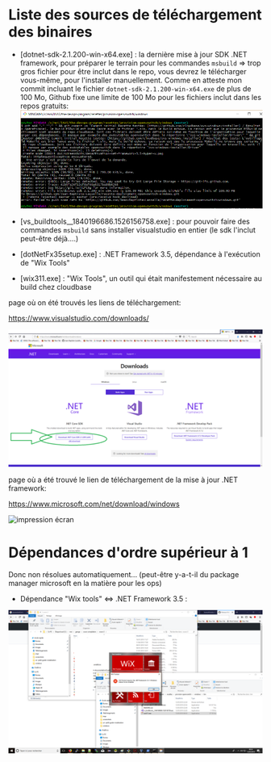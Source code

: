 

# Liste des sources de téléchargement des binaires

* [dotnet-sdk-2.1.200-win-x64.exe]  :   la dernière mise à jour SDK .NET framework, pour préparer le terrain pour les commandes `msbuild` => trop gros fichier pour être inclut dans le repo, vous devrez le télécharger vous-même, pour l'installer manuellement.
Comme en atteste mon commit incluant le fichier `dotnet-sdk-2.1.200-win-x64.exe` de plus de 100 Mo, Github fixe une limite de 100 Mo pour les fichiers inclut dans les repos gratuits:
![Github fixe une limite de 100 Mo ](https://github.com/Jean-Baptiste-Lasselle/recette-deploiement-openvswitch-windows/raw/master/doc/screenshots/limite-100Mo-GITHUB.png)

* [vs_buildtools__1840196686.1526156758.exe]  :   pour pouvoir faire des commandes `msbuild` sans installer visualstudio en entier (le sdk l'inclut peut-être déjà....)
* [dotNetFx35setup.exe]  :   .NET Framework 3.5, dépendance à l'exécution de "Wix Tools"
* [wix311.exe]  :   "Wix Tools", un outil qui était manifestement nécessaire au build chez cloudbase


page où on été trouvés les liens de téléchargement:

https://www.visualstudio.com/downloads/


![les 2 downloads ](https://github.com/Jean-Baptiste-Lasselle/recette-deploiement-openvswitch-windows/raw/master/bin/screenshots/telechargment-net-framework-update.png)




page où a été trouvé le lien de téléchargement de la mise à jour .NET framework:

https://www.microsoft.com/net/download/windows

![impression écran](ccc)



# Dépendances d'ordre supérieur à 1

Donc non résolues automatiquement... (peut-être y-a-t-il du package manager microsoft en la matière pour les ops)

* Dépendance "Wix tools" <=> .NET Framework 3.5 :

![Dépendance "Wix tools" <=> .NET Framework 3.5](https://github.com/Jean-Baptiste-Lasselle/recette-deploiement-openvswitch-windows/raw/master/doc/screenshots/derniere-erreur/dependance-wix-tools-net-framework-3.5.png)


